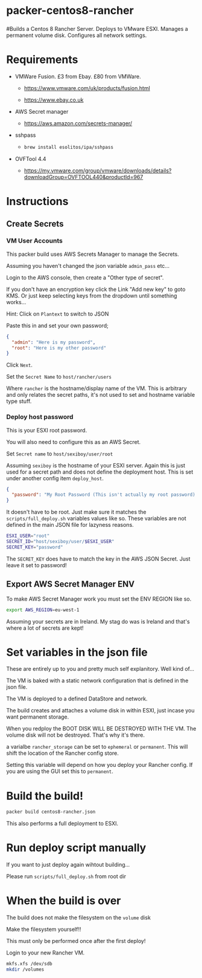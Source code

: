 # packer-centos8-rancher

###
#Builds a Centos 8 Rancher Server. Deploys to VMware ESXI. Manages a permanent volume disk. Configures all network settings.
###

# Requirements

* VMWare Fusion. £3 from Ebay. £80 from VMWare.

  * https://www.vmware.com/uk/products/fusion.html

  * https://www.ebay.co.uk

* AWS Secret manager

  * https://aws.amazon.com/secrets-manager/

* sshpass

  * ```bash
    brew install esolitos/ipa/sshpass
    ```

* OVFTool 4.4

  * https://my.vmware.com/group/vmware/downloads/details?downloadGroup=OVFTOOL440&productId=967

# Instructions

## Create Secrets

### VM User Accounts

This packer build uses AWS Secrets Manager to manage the Secrets.

Assuming you haven't changed the json variable `admin_pass` etc...

Login to the AWS console, then create a "Other type of secret".

If you don't have an encryption key click the Link "Add new key" to goto KMS. Or just keep selecting keys from the dropdown until something works...

Hint: Click on `Plantext` to switch to JSON

Paste this in and set your own password;

```json
{
  "admin": "Here is my password",
  "root": "Here is my other password"
}
```

Click `Next`.

Set the `Secret Name` to `host/rancher/users`

Where `rancher` is the hostname/display name of the VM. This is arbitrary and only relates the secret paths, it's not used to set and hostname variable type stuff.

### Deploy host password

This is your ESXI root password.

You will also need to configure this as an AWS Secret.

Set `Secret name` to `host/sexiboy/user/root`

Assuming `sexiboy` is the hostname of your ESXI server. Again this is just used for a secret path and does not define the deployment host. This is set under another config item `deploy_host`.

```json
{
  "password": "My Root Password (This isn't actually my root password) Or IS IT???"
}
```
It doesn't have to be root. Just make sure it matches the `scripts/full_deploy.sh` variables values like so. These variables are not defined in the main JSON file for lazyness reasons.

```bash
ESXI_USER="root"
SECRET_ID="host/sexiboy/user/$ESXI_USER"
SECRET_KEY="password"
```
The `SECRET_KEY` does have to match the key in the AWS JSON Secret. Just leave it set to password!

## Export AWS Secret Manager ENV

To make AWS Secret Manager work you must set the ENV REGION like so.

```bash
export AWS_REGION=eu-west-1
```

Assuming your secrets are in Ireland. My stag do was is Ireland and that's where a lot of secrets are kept!

# Set variables in the json file

These are entirely up to you and pretty much self explanitory. Well kind of...

The VM is baked with a static network configuration that is defined in the json file. 

The VM is deployed to a defined DataStore and network. 

The build  creates and attaches a volume disk in within ESXI, just incase you want permanent storage.

When you redploy the BOOT DISK WILL BE DESTROYED WITH THE VM. The volume disk will not be destroyed. That's why it's there.

a varialbe `rancher_storage` can be set to `ephemeral` or `permanent`. This will shift the location of the Rancher config store.

Setting this variable will depend on how you deploy your Rancher config. If you are using the GUI set this to `permanent`.

# Build the build! 

```bash
packer build centos8-rancher.json
```

This also performs a full deployment to ESXI.

# Run deploy script manually

If you want to just deploy again wihtout building...

Please run ```scripts/full_deploy.sh``` from root dir

# When the build is over

The build does not make the filesystem on the ```volume``` disk

Make the filesystem yourself!!

This must only be performed once after the first deploy!

Login to your new Rancher VM.

```bash
mkfs.xfs /dev/sdb
mkdir /volumes
```